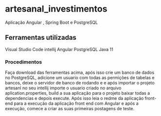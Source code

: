 # artesanal_investimentos
Aplicação Angular , Spring Boot e PostgreSQL
## Ferramentas utilizadas
Visual Studio Code
intellij
Angular
PostgreSQL
Java 11
### Procedimentos
Faça download das ferramentas acima, após isso crie um banco de dados no PostgreSQL, adicione um usuario com todas as permições de tabelas e bancos, 
deixe o servidor de banco de rodando e e após importar o projeto artesanl no seu intellij importe o usuario criado no arquivo aplication.properties, 
build a sua aplicação para o projeto baixar todas a dependencias e depois execute. Após isso leia o redme da aplicação front-end para a execução da aplicação front end 
com Angular e após a execução, comece a criar as suas primeiras postagens de teste.
